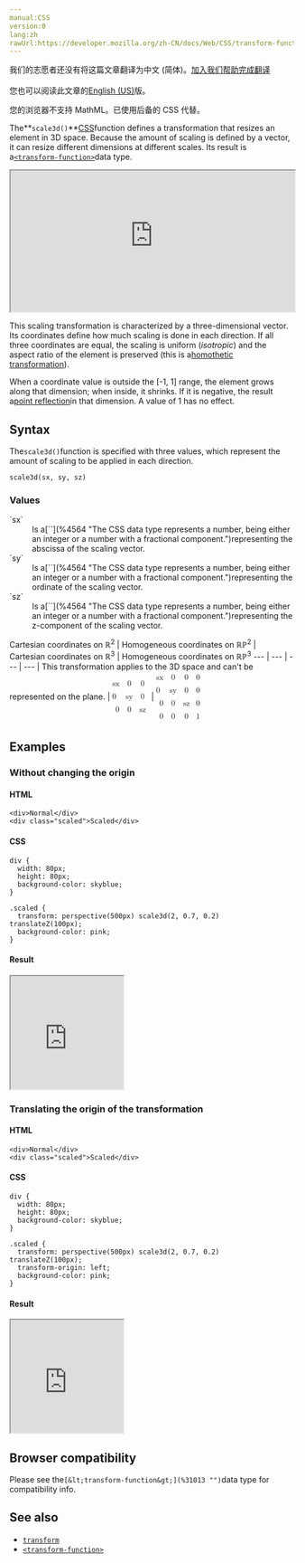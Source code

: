 ```yaml
---
manual:CSS
version:0
lang:zh
rawUrl:https://developer.mozilla.org/zh-CN/docs/Web/CSS/transform-function/scale3d
---
```




<bdi>我们的志愿者还没有将这篇文章翻译为<bdi>中文 (简体)</bdi>。[加入我们帮助完成翻译](%31900 "")<br></br>您也可以阅读此文章的[English (US)](%31901 "")版。</bdi>






您的浏览器不支持 MathML。已使用后备的 CSS 代替。




The**`scale3d()`**[CSS](%427 "")function defines a transformation that resizes an element in 3D space. Because the amount of scaling is defined by a vector, it can resize different dimensions at different scales. Its result is a[`<transform-function>`](%28337 "The <transform-function> CSS data type represents a transformation that affects an element's appearance. Transformation functions can rotate, resize, distort, or move an element in 2D or 3D space. It is used in the transform property.")data type.

<iframe src='https://interactive-examples.mdn.mozilla.net/pages/css/function-scale3d.html' width='100%' height='250'></iframe>


This scaling transformation is characterized by a three-dimensional vector. Its coordinates define how much scaling is done in each direction. If all three coordinates are equal, the scaling is uniform (*isotropic*) and the aspect ratio of the element is preserved (this is a[homothetic transformation](%31902 "")).



When a coordinate value is outside the [-1, 1] range, the element grows along that dimension; when inside, it shrinks. If it is negative, the result a[point reflection](%31903 "")in that dimension. A value of 1 has no effect.


## Syntax<a name="Syntax"></a>


The`scale3d()`function is specified with three values, which represent the amount of scaling to be applied in each direction.


```
scale3d(sx, sy, sz)

```

### Values<a name="Values"></a>
<dl><dt id=''>`sx`</dt><dd>Is a[`<number>`](%4564 "The <number> CSS data type represents a number, being either an integer or a number with a fractional component.")representing the abscissa of the scaling vector.</dd><dt id=''>`sy`</dt><dd>Is a[`<number>`](%4564 "The <number> CSS data type represents a number, being either an integer or a number with a fractional component.")representing the ordinate of the scaling vector.</dd><dt id=''>`sz`</dt><dd>Is a[`<number>`](%4564 "The <number> CSS data type represents a number, being either an integer or a number with a fractional component.")representing the z-component of the scaling vector.</dd></dl>
Cartesian coordinates on ℝ<sup>2</sup> | Homogeneous coordinates on ℝℙ<sup>2</sup> | Cartesian coordinates on ℝ<sup>3</sup> | Homogeneous coordinates on ℝℙ<sup>3</sup> 
 ---  |  ---  |  ---  |  ---  | 
This transformation applies to the 3D space and can&#39;t be represented on the plane. | <math><mfenced><mtable><mtr>sx<mtd>0</mtd><mtd>0</mtd></mtr><mtr>0<mtd>sy</mtd><mtd>0</mtd></mtr><mtr><mtd>0</mtd><mtd>0</mtd><mtd>sz</mtd></mtr></mtable></mfenced></math> | <math><mfenced><mtable><mtr>sx<mtd>0</mtd><mtd>0</mtd><mtd>0</mtd></mtr><mtr>0<mtd>sy</mtd><mtd>0</mtd><mtd>0</mtd></mtr><mtr><mtd>0</mtd><mtd>0</mtd><mtd>sz</mtd><mtd>0</mtd></mtr><mtr><mtd>0</mtd><mtd>0</mtd><mtd>0</mtd><mtd>1</mtd></mtr></mtable></mfenced></math> 


## Examples<a name="Examples"></a>

### Without changing the origin<a name="Without_changing_the_origin"></a>

#### HTML<a name="HTML"></a>

```
<div>Normal</div>
<div class="scaled">Scaled</div>
```

#### CSS<a name="CSS"></a>

```
div {
  width: 80px;
  height: 80px;
  background-color: skyblue;
}

.scaled {
  transform: perspective(500px) scale3d(2, 0.7, 0.2) translateZ(100px);
  background-color: pink;
}
```

#### Result<a name="Result"></a>


<iframe src='https://mdn.mozillademos.org/en-US/docs/Web/CSS/transform-function/scale3d$samples/Without_changing_the_origin?revision=1358401' width='200' height='200'></iframe>



### Translating the origin of the transformation<a name="Translating_the_origin_of_the_transformation"></a>

#### HTML<a name="HTML_2"></a>

```
<div>Normal</div>
<div class="scaled">Scaled</div>
```

#### CSS<a name="CSS_2"></a>

```
div {
  width: 80px;
  height: 80px;
  background-color: skyblue;
}

.scaled {
  transform: perspective(500px) scale3d(2, 0.7, 0.2) translateZ(100px);
  transform-origin: left;
  background-color: pink;
}
```

#### Result<a name="Result_2"></a>


<iframe src='https://mdn.mozillademos.org/en-US/docs/Web/CSS/transform-function/scale3d$samples/Translating_the_origin_of_the_transformation?revision=1358401' width='200' height='200'></iframe>



## Browser compatibility<a name="Browser_compatibility"></a>


Please see the`[&lt;transform-function&gt;](%31013 "")`data type for compatibility info.


## See also<a name="See_also"></a>

* [`transform`](%6321 "The transform CSS property lets you rotate, scale, skew, or translate a given element. This is achieved by modifying the coordinate space of the CSS visual formatting model.")
* [`<transform-function>`](%28337 "The <transform-function> CSS data type represents a transformation that affects an element's appearance. Transformation functions can rotate, resize, distort, or move an element in 2D or 3D space. It is used in the transform property.")



